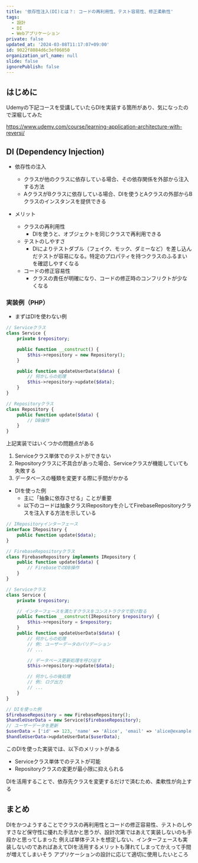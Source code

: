 ```yaml
---
title: '依存性注入(DI)とは？: コードの再利用性、テスト容易性、修正柔軟性'
tags:
  - 設計
  - DI
  - Webアプリケーション
private: false
updated_at: '2024-03-08T11:17:07+09:00'
id: 9022f8084d6c3ef06050
organization_url_name: null
slide: false
ignorePublish: false
---
```

## はじめに
Udemyの下記コースを受講していたらDIを実装する箇所があり、気になったので深堀してみた

https://www.udemy.com/course/learning-application-architecture-with-reversi/

## DI (Dependency Injection)

- 依存性の注入
    - クラスが他のクラスに依存している場合、その依存関係を外部から注入する方法
    - AクラスがBクラスに依存している場合、DIを使うとAクラスの外部からBクラスのインスタンスを提供できる


- メリット
    - クラスの再利用性
        - DIを使うと、オブジェクトを同じクラスで再利用できる
    - テストのしやすさ
        - DIによりテストダブル（フェイク、モック、ダミーなど）を差し込んだテストが容易になる。特定のプロパティを持つクラスのふるまいを確認しやすくなる
    - コードの修正容易性
        - クラスの責任が明確になり、コードの修正時のコンフリクトが少なくなる

### 実装例（PHP）

- まずはDIを使わない例

```php
// Serviceクラス
class Service {
	private $repository;

	public function __construct() {
		$this->repository = new Repository();
	}

	public function updateUserData($data) {
		// 何かしらの処理
		$this->repository->update($data);
	}
}

// Repositoryクラス
class Repository {
	public function update($data) {
		// DB操作
	}
}

```

上記実装ではいくつかの問題点がある

1. Serviceクラス単体でのテストができない
2. Repositoryクラスに不具合があった場合、Serviceクラスが機能していても失敗する
3. データベースの種類を変更する際に手間がかかる

- DIを使った例
    - 主に「抽象に依存させる」ことが重要
    - 以下のコードは抽象クラスIRepositoryを介してFirebaseRepositoryクラスを注入する方法を示している

```php
// IRepositoryインターフェース
interface IRepository {
	public function update($data);
}

// FirebaseRepositoryクラス
class FirebaseRepository implements IRepository {
	public function update($data) {
		// FirebaseでのDB操作
	}
}

// Serviceクラス
class Service {
	private $repository;

	// インターフェースを満たすクラスをコンストラクタで受け取る
	public function __construct(IRepository $repository) {
		$this->repository = $repository;
	}
	public function updateUserData($data) {
        // 何かしらの処理
        // 例: ユーザーデータのバリデーション
        // ...

        // データベース更新処理を呼び出す
        $this->repository->update($data);

        // 何かしらの後処理
        // 例: ログ出力
        // ...
    }
}

// DIを使った例
$firebaseRepository = new FirebaseRepository();
$handleUserData = new Service($firebaseRepository);
// ユーザーデータを更新
$userData = ['id' => 123, 'name' => 'Alice', 'email' => 'alice@example.com'];
$handleUserData->updateUserData($userData);
```

このDIを使った実装では、以下のメリットがある

- Serviceクラス単体でのテストが可能
- Repositoryクラスの変更が最小限に抑えられる

DIを活用することで、依存先クラスを変更するだけで済むため、柔軟性が向上する

## まとめ
DIをかつようすることでクラスの再利用性とコードの修正容易性、テストのしやすさなど保守性に優れた手法かと思うが、設計次第ではあえて実装しないのも手段かと思ってしまった
例えば単体テストを想定しない、インターフェースも実装しないのであればあえてDIを活用するメリットも薄れてしまってかえって手間が増えてしまいそう
アプリケーションの設計に応じて適切に使用したいところ
